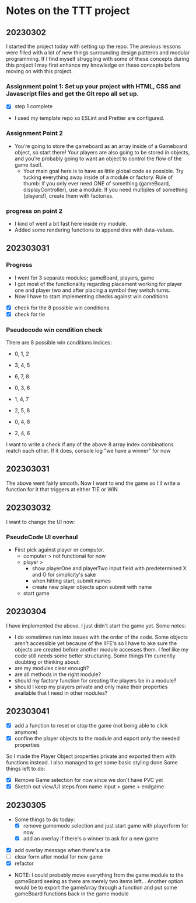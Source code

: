 # Notes on the TTT project

## 20230302
I started the project today with setting up the repo. The previous lessons were filled with a lot of new things surrounding design patterns and modular programming. If I find myself struggling with some of these concepts during this project I may first enhance my knowledge on these concepts before moving on with this project.

### Assignment point 1: Set up your project with HTML, CSS and Javascript files and get the Git repo all set up.
- [x] step 1 complete
- I used my template repo so ESLint and Prettier are configured.

### Assignment Point 2
- You’re going to store the gameboard as an array inside of a Gameboard object, so start there! Your players are also going to be stored in objects, and you’re probably going to want an object to control the flow of the game itself.
  - Your main goal here is to have as little global code as possible. Try tucking everything away inside of a module or factory. Rule of thumb: if you only ever need ONE of something (gameBoard, displayController), use a module. If you need multiples of something (players!), create them with factories.

### progress on point 2
- I kind of went a bit fast here inside my module.
- Added some rendering functions to append divs with data-values. 

## 202303031

### Progress
- I went for 3 separate modules; gameBoard, players, game
- I got most of the functionality regarding placement working for player one and player two and after placing a symbol they switch turns.
- Now I have to start implementing checks against win conditions
- [x] check for the 8 possible win conditions
- [x] check for tie

### Pseudocode win condition check
There are 8 possible win conditions indices:
  - 0, 1, 2
  - 3, 4, 5
  - 6, 7, 8

  - 0, 3, 6
  - 1, 4, 7
  - 2, 5, 8

  - 0, 4, 8
  - 2, 4, 6

I want to write a check if any of the above 8 array index combinations match each other.
If it does, console log "we have a winner" for now

## 202303031
The above went fairly smooth.
Now I want to end the game so I'll write a function for it that triggers at either TIE or WIN

## 202303032
I want to change the UI now:

### PseudoCode UI overhaul
- First pick against player or computer.
  - computer > not functional for now
  - player > 
    - show playerOne and playerTwo input field with predetermined X and O for simplicity's sake
    - when hitting start, submit names
    - create new player objects upon submit with name
  - start game

## 20230304
I have implemented the above. I just didn't start the game yet. Some notes:
- I do sometimes run into issues with the order of the code. Some objects aren't accessible yet because of the IIFE's so I have to ake sure the objects are created before another module accesses them. 
I feel like my code still needs some better structuring. Some things I'm currently doubting or thinking about:
- are my modules clear enough?
- are all methods in the right module?
- should my factory function for creating the players be in a module?
- should I keep my players private and only make their properties available that I need in other modules?

## 202303041 
- [x] add a function to reset or stop the game (not being able to click anymore)
- [x] confine the player objects to the module and export only the needed properties

So I made the Player Object properties private and exported them with functions instead. I also managed to get some basic styling done
Some things left to do:
- [x] Remove Game selection for now since we don't have PVC yet
- [x] Sketch out view/UI steps from name input > game > endgame

## 20230305
- Some things to do today:
  - [x] remove gamemode selection and just start game with playerform for now
  - [x] add an overlay if there's a winner to ask for a new game
- [x] add overlay message when there's a tie
- [ ] clear form after modal for new game
- [x] refactor
- NOTE: I could probably move everything from the game module to the gameBoard seeing as there are merely two items left... Another option would be to export the gameArray through a function and put some gameBoard functions back in the game module
